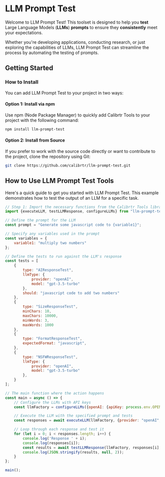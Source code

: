 # LLM Prompt Test

Welcome to LLM Prompt Test! This toolset is designed to help you 
**test** Large Language Models (**LLMs**) **prompts** 
to ensure they **consistently** meet your expectations. 


Whether you're developing applications, conducting research, 
or just exploring the capabilities of LLMs, LLM Prompt Test can streamline the process by 
automating the testing of prompts.

## Getting Started

### How to Install

You can add LLM Prompt Test to your project in two ways:

#### Option 1: Install via npm

Use npm (Node Package Manager) to quickly add Calibrtr Tools to your project with the following command:

```bash 
npm install llm-prompt-test
```

#### Option 2: Install from Source

If you prefer to work with the source code directly or want to contribute to the project, clone the repository using Git:

```bash
git clone https://github.com/calibrtr/llm-prompt-test.git
```


## How to Use LLM Prompt Test Tools

Here's a quick guide to get you started with LLM Prompt Test. This example demonstrates how to test the output of an LLM for a specific task.

```javascript
// Step 1: Import the necessary functions from the Calibrtr Tools library
import {executeLLM, testLLMResponse, configureLLMs} from "llm-prompt-test";

// Define the prompt for the LLM
const prompt = "Generate some javascript code to {variable1}";

// Specify any variables used in the prompt
const variables = {
    variable1: "multiply two numbers"
};

// Define the tests to run against the LLM's response
const tests = [
    {
        type: "AIResponseTest",
        llmType: {
            provider: "openAI",
            model: "gpt-3.5-turbo"
        },
        should: "javascript code to add two numbers"
    },
    {
        type: "SizeResponseTest",
        minChars: 10,
        maxChars: 10000,
        minWords: 3,
        maxWords: 1000
    },
    {
        type: "FormatResponseTest",
        expectedFormat: "javascript",
    },
    {
        type: "NSFWResponseTest",
        llmType: {
            provider: "openAI",
            model: "gpt-3.5-turbo"
        },
    }
];

// The main function where the action happens
const main = async () => {
    // Configure the LLMs with API keys
    const llmFactory = configureLLMs({openAI: {apiKey: process.env.OPENAI_API_KEY}});

    // Execute the LLM with the specified prompt and tests
    const responses = await executeLLM(llmFactory, {provider: "openAI", model: "gpt-3.5-turbo"}, prompt, 5, variables);

    // Loop through each response and test it
    for (let i = 0; i < responses.length; i++) {
        console.log('Response ' + i);
        console.log(responses[i]);
        const results = await testLLMResponse(llmFactory, responses[i], tests);
        console.log(JSON.stringify(results, null, 2));
    }
};

main();
